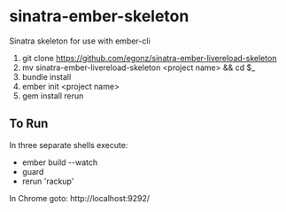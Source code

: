 sinatra-ember-skeleton
======================

Sinatra skeleton for use with ember-cli

1. git clone https://github.com/egonz/sinatra-ember-livereload-skeleton
2. mv sinatra-ember-livereload-skeleton \<project name\> && cd $_
3. bundle install
4. ember init \<project name\>
5. gem install rerun

To Run
------

In three separate shells execute:

* ember build --watch
* guard
* rerun 'rackup'

In Chrome goto: http://localhost:9292/